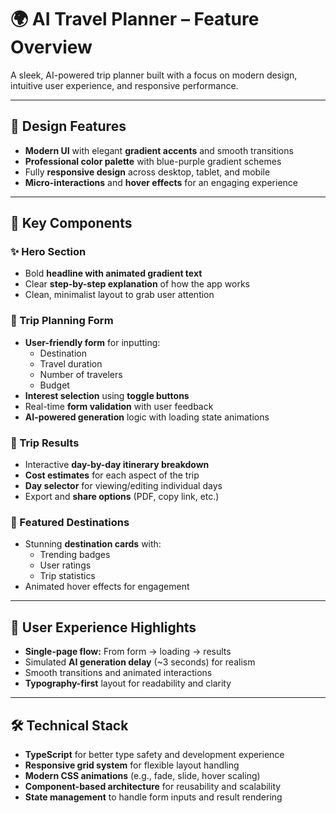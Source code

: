 # 🌍 **AI Travel Planner – Feature Overview**

A sleek, AI-powered trip planner built with a focus on modern design, intuitive user experience, and responsive performance.

---

## 🎨 **Design Features**
- **Modern UI** with elegant **gradient accents** and smooth transitions
- **Professional color palette** with blue-purple gradient schemes
- Fully **responsive design** across desktop, tablet, and mobile
- **Micro-interactions** and **hover effects** for an engaging experience

---

## 🚀 **Key Components**

### ✨ Hero Section
- Bold **headline with animated gradient text**
- Clear **step-by-step explanation** of how the app works
- Clean, minimalist layout to grab user attention

### 🧳 Trip Planning Form
- **User-friendly form** for inputting:
  - Destination  
  - Travel duration  
  - Number of travelers  
  - Budget
- **Interest selection** using **toggle buttons**
- Real-time **form validation** with user feedback
- **AI-powered generation** logic with loading state animations

### 📅 Trip Results
- Interactive **day-by-day itinerary breakdown**
- **Cost estimates** for each aspect of the trip
- **Day selector** for viewing/editing individual days
- Export and **share options** (PDF, copy link, etc.)

### 🌟 Featured Destinations
- Stunning **destination cards** with:
  - Trending badges  
  - User ratings  
  - Trip statistics
- Animated hover effects for engagement

---

## 🎯 **User Experience Highlights**
- **Single-page flow:** From form → loading → results
- Simulated **AI generation delay** (~3 seconds) for realism
- Smooth transitions and animated interactions
- **Typography-first** layout for readability and clarity

---

## 🛠 **Technical Stack**
- **TypeScript** for better type safety and development experience
- **Responsive grid system** for flexible layout handling
- **Modern CSS animations** (e.g., fade, slide, hover scaling)
- **Component-based architecture** for reusability and scalability
- **State management** to handle form inputs and result rendering
